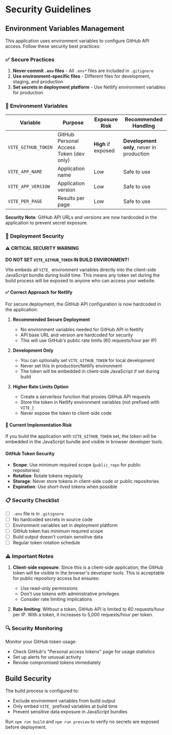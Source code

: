 # Security Guidelines

## Environment Variables Management

This application uses environment variables to configure GitHub API access. Follow these security best practices:

### ✅ **Secure Practices**

1. **Never commit `.env` files** - All `.env*` files are included in `.gitignore`
2. **Use environment-specific files** - Different files for development, staging, and production
3. **Set secrets in deployment platform** - Use Netlify environment variables for production

### 🔐 **Environment Variables**

| Variable | Purpose | Exposure Risk | Recommended Handling |
|----------|---------|---------------|---------------------|
| `VITE_GITHUB_TOKEN` | GitHub Personal Access Token (dev only) | **High** if exposed | **Development only**, never in production |
| `VITE_APP_NAME` | Application name | Low | Safe to use |
| `VITE_APP_VERSION` | Application version | Low | Safe to use |
| `VITE_PER_PAGE` | Results per page | Low | Safe to use |

**Security Note**: GitHub API URLs and versions are now hardcoded in the application to prevent secret exposure.

### 🚀 **Deployment Security**

#### ⚠️ **CRITICAL SECURITY WARNING**
**DO NOT SET `VITE_GITHUB_TOKEN` IN BUILD ENVIRONMENT!**

Vite embeds all `VITE_` environment variables directly into the client-side JavaScript bundle during build time. This means any token set during the build process will be exposed to anyone who can access your website.

#### ✅ **Correct Approach for Netlify**

For secure deployment, the GitHub API configuration is now hardcoded in the application:

1. **Recommended Secure Deployment**
   - No environment variables needed for GitHub API in Netlify
   - API base URL and version are hardcoded for security
   - This will use GitHub's public rate limits (60 requests/hour per IP)

2. **Development Only**
   - You can optionally set `VITE_GITHUB_TOKEN` for local development
   - Never set this in production/Netlify environment
   - The token will be embedded in client-side JavaScript if set during build

3. **Higher Rate Limits Option**
   - Create a serverless function that proxies GitHub API requests
   - Store the token in Netlify environment variables (not prefixed with `VITE_`)
   - Never expose the token to client-side code

#### 🔧 **Current Implementation Risk**
If you build the application with `VITE_GITHUB_TOKEN` set, the token will be embedded in the JavaScript bundle and visible in browser developer tools.

#### GitHub Token Security
- **Scope**: Use minimum required scope (`public_repo` for public repositories)
- **Rotation**: Rotate tokens regularly
- **Storage**: Never store tokens in client-side code or public repositories
- **Expiration**: Use short-lived tokens when possible

### 📋 **Security Checklist**

- [ ] `.env` file is in `.gitignore`
- [ ] No hardcoded secrets in source code
- [ ] Environment variables set in deployment platform
- [ ] GitHub token has minimum required scope
- [ ] Build output doesn't contain sensitive data
- [ ] Regular token rotation schedule

### ⚠️ **Important Notes**

1. **Client-side exposure**: Since this is a client-side application, the GitHub token will be visible in the browser's developer tools. This is acceptable for public repository access but ensures:
   - Use read-only permissions
   - Don't use tokens with administrative privileges
   - Consider rate limiting implications

2. **Rate limiting**: Without a token, GitHub API is limited to 60 requests/hour per IP. With a token, it increases to 5,000 requests/hour per token.

### 🔍 **Security Monitoring**

Monitor your GitHub token usage:
- Check GitHub's "Personal access tokens" page for usage statistics
- Set up alerts for unusual activity
- Revoke compromised tokens immediately

## Build Security

The build process is configured to:
- Exclude environment variables from build output
- Only embed `VITE_` prefixed variables at build time
- Prevent sensitive data exposure in JavaScript bundles

Run `npm run build` and `npm run preview` to verify no secrets are exposed before deployment.